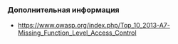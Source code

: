 ### Дополнительная информация

* https://www.owasp.org/index.php/Top_10_2013-A7-Missing_Function_Level_Access_Control